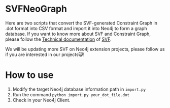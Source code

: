 # SVFNeoGraph
Here are two scripts that convert the SVF-generated Constraint Graph in .dot format into CSV format and import it into Neo4j to form a graph database. If you want to know more about SVF and Constraint Graph, please follow the [Technical documentation](https://github.com/svf-tools/SVF/wiki/Technical-documentation) of [SVF](https://github.com/SVF-tools/SVF).

We will be updating more SVF on Neo4j extension projects, please follow us if you are interested in our projects😺!

# How to use
1. Modify the target Neo4j database information path in `import.py`
2. Run the command `python import.py your_dot_file.dot`
3. Check in your Neo4j Client.
